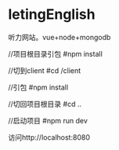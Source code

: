 # letingEnglish
听力网站。vue+node+mongodb

//项目根目录引包
#npm install

//切到client
#cd /client

//引包
#npm install

//切回项目根目录
#cd ..

//启动项目
#npm run dev

访问http://localhost:8080

